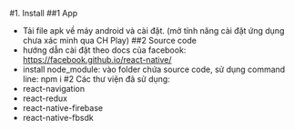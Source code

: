 #1. Install
##1 App
- Tải file apk về máy android và cài đặt. (mở tính năng cài đặt ứng dụng chưa xác minh qua CH Play)
##2 Source code
- hướng dẫn cài đặt theo docs của facebook: https://facebook.github.io/react-native/
- install node_module: vào folder chứa source code, sử dụng command line: npm i
#2 Các thư viện đã sử dụng:
- react-navigation
- react-redux
- react-native-firebase
- react-native-fbsdk
